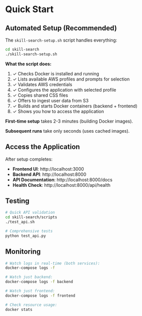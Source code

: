 # Quick Start

## Automated Setup (Recommended)

The `skill-search-setup.sh` script handles everything:

```bash
cd skill-search
./skill-search-setup.sh
```

**What the script does:**
1. ✓ Checks Docker is installed and running
2. ✓ Lists available AWS profiles and prompts for selection
3. ✓ Validates AWS credentials
4. ✓ Configures the application with selected profile
5. ✓ Copies shared CSS files
6. ✓ Offers to ingest user data from S3
7. ✓ Builds and starts Docker containers (backend + frontend)
8. ✓ Shows you how to access the application

**First-time setup** takes 2-3 minutes (building Docker images).

**Subsequent runs** take only seconds (uses cached images).

## Access the Application

After setup completes:

- **Frontend UI**: http://localhost:3000
- **Backend API**: http://localhost:8000
- **API Documentation**: http://localhost:8000/docs
- **Health Check**: http://localhost:8000/api/health

## Testing

```bash
# Quick API validation
cd skill-search/scripts
./test_api.sh

# Comprehensive tests
python test_api.py
```

## Monitoring

```bash
# Watch logs in real-time (both services):
docker-compose logs -f

# Watch just backend:
docker-compose logs -f backend

# Watch just frontend:
docker-compose logs -f frontend

# Check resource usage:
docker stats
```
